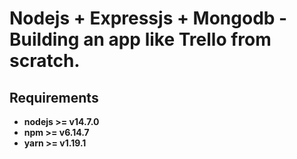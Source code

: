 # Nodejs + Expressjs + Mongodb - Building an app like Trello from scratch.

## Requirements

- **nodejs >= v14.7.0**
- **npm >= v6.14.7**
- **yarn >= v1.19.1**
